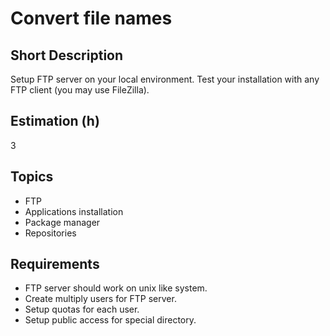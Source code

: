 # Convert file names

## Short Description

Setup FTP server on your local environment. Test your installation with
any FTP client (you may use FileZilla).

## Estimation (h)

3

## Topics

* FTP
* Applications installation
* Package manager
* Repositories

## Requirements

* FTP server should work on unix like system.
* Create multiply users for FTP server.
* Setup quotas for each user.
* Setup public access for special directory.
